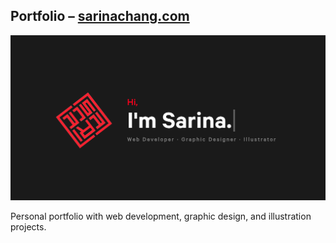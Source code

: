 ## Portfolio – <a href="https://sarinachang.com">sarinachang.com</a>

![alt text](https://github.com/s-arina/s-arina.github.io/blob/main/public/imgs/meta-img.png)

Personal portfolio with web development, graphic design, and illustration projects.
